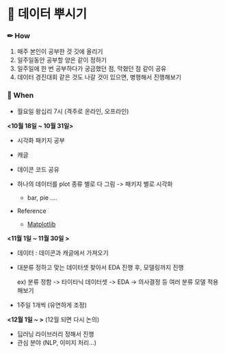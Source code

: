 # 🎈 데이터 뿌시기

### ✏ How

1. 매주 본인이 공부한 것 깃에 올리기 
2. 일주일동안 공부할 양은 같이 정하기 
3. 일주일에 한 번 공부하다가 궁금했던 점, 막혔던 점 같이 공유 
4. 데이터 경진대회 같은 것도 나갈 것이 있으면, 병행해서 진행해보기 



### 📆 When

- 월요일 왕십리 7시 (격주로 온라인, 오프라인)



**<10월 18일 ~ 10월 31일>** 

-  시각화 패키지 공부

  - 캐글 
  - 데이콘 코드 공유 

- 하나의 데이터를 plot 종류 별로 다 그림 -> 패키지 별로 시각화 

  - bar, pie .... 

- Reference 

  - [Matplotlib](https://www.kaggle.com/subinium/simple-matplotlib-visualization-tips)

    



**<11월 1일 ~ 11월 30일 >** 

- 데이터 : 데이콘과 캐글에서 가져오기 

- 대분류 정하고 맞는 데이터셋 찾아서 EDA 진행 후, 모델링까지 진행 

  ex) 분류 정함 -> 타이타닉 데이터셋 -> EDA -> 의사결정 등 여러 분류 모델 적용 해보기 

- 1주일 1개씩 (유연하게 조정)



**<12월 1일 ~ >** (12월 되면 다시 논의)

- 딥러닝 라이브러리 정해서 진행 
- 관심 분야 (NLP, 이미지 처리...) 



